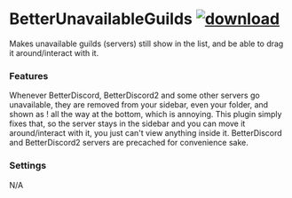 # BetterUnavailableGuilds [![download](https://i.imgur.com/OAHgjZu.png)](https://1lighty.github.io/BetterDiscordStuff/?plugin=BetterUnavailableGuilds&dl=1 "BetterUnavailableGuilds")
Makes unavailable guilds (servers) still show in the list, and be able to drag it around/interact with it.
### Features
Whenever BetterDiscord, BetterDiscord2 and some other servers go unavailable, they are removed from your sidebar, even your folder, and shown as ! all the way at the bottom, which is annoying.
This plugin simply fixes that, so the server stays in the sidebar and you can move it around/interact with it, you just can't view anything inside it.
BetterDiscord and BetterDiscord2 servers are precached for convenience sake.
### Settings
N/A

